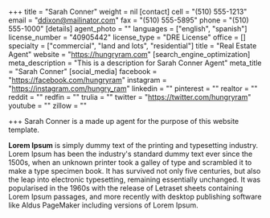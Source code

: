 +++
title = "Sarah Conner"
weight = nil
[contact]
cell = "(510) 555-1213"
email = "ddixon@mailinator.com"
fax = "(510) 555-5895"
phone = "(510) 555-1000"
[details]
agent_photo = ""
languages = ["english", "spanish"]
license_number = "40905442"
license_type = "DRE License"
office = []
specialty = ["commercial", "land and lots", "residential"]
title = "Real Estate Agent"
website = "https://hungryram.com"
[search_engine_optimization]
meta_description = "This is a description for Sarah Conner Agent"
meta_title = "Sarah Conner"
[social_media]
facebook = "https://facebook.com/hungryram"
instagram = "https://instagram.com/hungry_ram"
linkedin = ""
pinterest = ""
realtor = ""
reddit = ""
redfin = ""
trulia = ""
twitter = "https://twitter.com/hungryram"
youtube = ""
zillow = ""

+++
Sarah Conner is a made up agent for the purpose of this website template.

**Lorem Ipsum** is simply dummy text of the printing and typesetting industry. Lorem Ipsum has been the industry's standard dummy text ever since the 1500s, when an unknown printer took a galley of type and scrambled it to make a type specimen book. It has survived not only five centuries, but also the leap into electronic typesetting, remaining essentially unchanged. It was popularised in the 1960s with the release of Letraset sheets containing Lorem Ipsum passages, and more recently with desktop publishing software like Aldus PageMaker including versions of Lorem Ipsum.